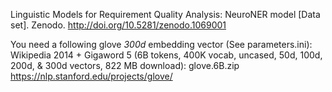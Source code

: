 Linguistic Models for Requirement Quality Analysis: NeuroNER model [Data set]. Zenodo. http://doi.org/10.5281/zenodo.1069001

You need a following  glove *300d* embedding vector (See parameters.ini): 
Wikipedia 2014 + Gigaword 5 (6B tokens, 400K vocab, uncased, 50d, 100d, 200d, & 300d vectors, 822 MB download): glove.6B.zip
https://nlp.stanford.edu/projects/glove/





